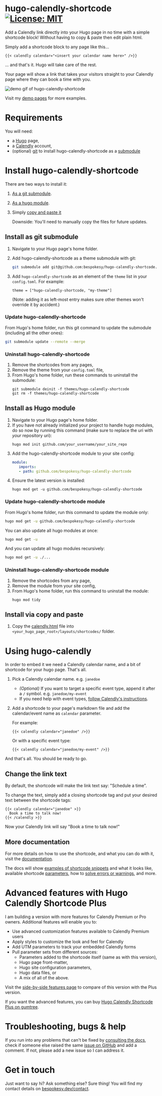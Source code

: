 # hugo-calendly-shortcode [![License: MIT](https://img.shields.io/badge/License-MIT-yellow.svg)](https://opensource.org/licenses/MIT)
Add a Calendly link directly into your Hugo page in no time with a simple shortcode block!
Without having to copy & paste then edit plain html.

Simply add a shortcode block to any page like this...
```
{{< calendly calendar="<insert your calendar name here>" />}}
```
... and that's it. Hugo will take care of the rest.

Your page will show a link that takes your visitors straight to your Calendly page where they can book a time with you.

![demo gif of hugo-calendly-shortcode](http://i.imgur.com/KxnCQ7i.gif)

Visit my [demo pages](https://docs.hcs.bespokesy.dev/examples/hugo-calendly-shortcode/) for more examples.

# Requirements
You will need:
- a [Hugo](https://gohugo.io/) page,
- a [Calendly](https://calendly.com) account,
- (optional) [git](https://git-scm.com/) to install hugo-calendly-shortcode as a [submodule](https://git-scm.com/book/en/v2/Git-Tools-Submodules)

# Install hugo-calendly-shortcode
There are two ways to install it:
1. [As a git submodule](#install-as-git-submodule).
2. [As a hugo module](#install-as-hugo-module).
3. Simply [copy and paste it](#install-via-copy-and-paste)

   Downside: You'll need to manually copy the files for future updates.


## Install as git submodule
1. Navigate to your Hugo page's home folder.
2. Add hugo-calendly-shortcode as a theme submodule with git:

   ```bash
   git submodule add git@github.com:bespokesy/hugo-calendly-shortcode.git themes/hugo-calendly-shortcode
   ```
3. Add `hugo-calendly-shortcode` as an element of the `theme` list in your `config.toml`. For example:
   ```
   theme = ["hugo-calendly-shortcode, "my-theme"]
   ```
   (Note: adding it as left-most entry makes sure other themes won't override it by accident.)

### Update hugo-calendly-shortcode
From Hugo's home folder, run this git command to update the submodule (including all the other ones):
```bash
git submodule update --remote --merge
```

### Uninstall hugo-calendly-shortcode
1. Remove the shortcodes from any pages,
2. Remove the theme from your `config.toml` file,
3. From Hugo's home folder, run these commands to uninstall the submodule:
   ```
   git submodule deinit -f themes/hugo-calendly-shortcode
   git rm -f themes/hugo-calendly-shortcode
   ```

## Install as Hugo module
1. Navigate to your Hugo page's home folder.
2. If you have not already initialized your project to handle hugo modules, do so now by running this command (make sure to replace the uri with _your_ repository uri):
   ```
   hugo mod init github.com/your_username/your_site_repo
   ```
3. Add the hugo-calendly-shortcode module to your site config:
   ```yaml
   module:
      imports:
      - path: github.com/bespokesy/hugo-calendly-shortcode
   ```
4. Ensure the latest version is installed:
   ```
   hugo mod get -u github.com/bespokesy/hugo-calendly-shortcode
   ```

### Update hugo-calendly-shortcode module
From Hugo's home folder, run this command to update the module only:
```bash
hugo mod get -u github.com/bespokesy/hugo-calendly-shortcode
```
You can also update all hugo modules at once:
```bash
hugo mod get -u
```
And you can update all hugo modules recursively:
```bash
hugo mod get -u ./...
```

### Uninstall hugo-calendly-shortcode module
1. Remove the shortcodes from any page,
2. Remove the module from your site config,
3. From Hugo's home folder, run this command to uninstall the module:
   ```
   hugo mod tidy
   ```

## Install via copy and paste
1. Copy the [calendly.html](layouts/shortcodes/calendly.html) file into `<your_hugo_page_root>/layouts/shortcodes/` folder.

# Using hugo-calendly
In order to embed it we need a Calendly calendar name, and a bit of shortcode for your hugo page.
That's all.

1. Pick a Calendly calendar name. e.g. `janedoe`
   - *(Optional)* If you want to target a specific event type, append it after a `/` symbol. e.g. `janedoe/my-event`
   - If you need help with event types, [follow Calendly's instructions](https://help.calendly.com/hc/en-us/articles/115002939274-Account-setup#2).
2. Add a shortcode to your page's markdown file and add the calendar/event name as `calendar` parameter.

   For example:
   ```
   {{< calendly calendar="janedoe" />}}
   ```
   Or with a specific event type:
   ```
   {{< calendly calendar="janedoe/my-event" />}}
   ```

And that's all. You should be ready to go.

## Change the link text
By default, the shortcode will make the link text say: "Schedule a time".

To change the text, simply add a closing shortcode tag and put your desired text between the shortcode tags:
```
{{< calendly calendar="janedoe" >}}
  Book a time to talk now!
{{< /calendly >}}
```

Now your Calendly link will say "Book a time to talk now!"

## More documentation
For more details on how to use the shortcode, and what you can do with it, visit the [documentation](https://docs.hcs.bespokesy.dev/overview/).

The docs will show [examples of shortcode snippets](https://docs.hcs.bespokesy.dev/examples/hugo-calendly-shortcode/) and what it looks like, available shortcode [parameters](https://docs.hcs.bespokesy.dev/parameters/), how to [solve errors or warnings](https://docs.hcs.bespokesy.dev/errors_warnings/), and more.

# Advanced features with Hugo Calendly Shortcode Plus
I am building a version with more features for Calendly Premium or Pro owners.
Additional features will enable you to:
- Use advanced customization features available to Calendly Premium users
- Apply styles to customize the look and feel for Calendly
- Add UTM parameters to track your embedded Calendly forms
- Pull parameter sets from different sources:
  - Parameters added to the shortcode itself (same as with this version),
  - Hugo page front-matter,
  - Hugo site configuration parameters,
  - Hugo data files, or
  - A mix of all of the above.

Visit the [side-by-side features page](https://docs.hcs.bespokesy.dev/overview/#features) to compare of this version with the Plus version.

If you want the advanced features, you can buy [Hugo Calendly Shortcode Plus on gumtree](https://gum.co/hugo-calendly-shortcode-plus).

# Troubleshooting, bugs & help
If you run into any problems that can't be fixed by [consulting the docs](https://docs.hcs.bespokesy.dev/errors_warnings/), check if someone else raised the same [issue on GitHub](https://github.com/bespokesy/hugo-calendly-shortcode/issues) and add a comment. If not, please add a new issue so I can address it.

# Get in touch
Just want to say hi? Ask something else?
Sure thing! You will find my contact details on [bespokesy.dev/contact](https://bespokesy.dev/contact/).
